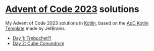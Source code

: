 # [Advent of Code 2023](https://adventofcode.com/2023) solutions

My Advent of Code 2023 solutions in [Kotlin][kotlin], based on the [AoC Kotlin Template][template] made by JetBrains.
- [Day 1: Trebuchet?!](./src/Day01.kt)
- [Day 2: Cube Conundrum](./src/Day02.kt)

[kotlin]: https://kotlinlang.org
[template]: https://github.com/kotlin-hands-on/advent-of-code-kotlin-template

